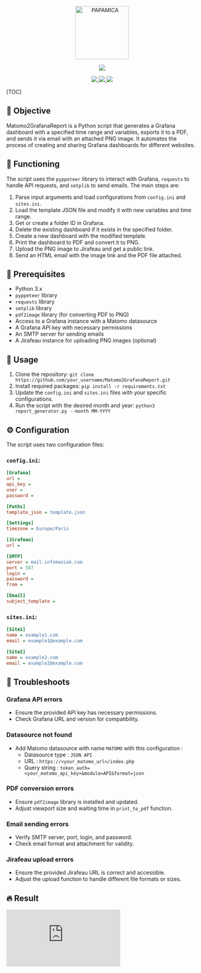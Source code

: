 <p align="center">
  <a href="https://mickaelasseline.com">
    <img src="https://zupimages.net/up/20/04/7vtd.png" width="140px" alt="PAPAMICA" />
  </a>
</p>

<p align="center">
  <a href="#"><img src="https://readme-typing-svg.herokuapp.com?center=true&vCenter=true&lines=Matomo+2+Grafana+Report;"></a>
</p>

<p align="center">
    <a href="https://matomo.org/"><img src="https://img.shields.io/badge/matomo-%233152A0.svg?style=for-the-badge&logo=matomo&logoColor=white"> </a>
    <a href="https://grafana.com/"><img src="https://img.shields.io/badge/grafana-%23F46800.svg?style=for-the-badge&logo=grafana&logoColor=white"> </a>
    <a href="https://www.python.org"><img src="https://img.shields.io/badge/python-%233776AB.svg?style=for-the-badge&logo=python&logoColor=white"> </a>
    <br />
</p>

[TOC]

## 🎯 Objective

Matomo2GrafanaReport is a Python script that generates a Grafana dashboard with a specified time range and variables, exports it to a PDF, and sends it via email with an attached PNG image. It automates the process of creating and sharing Grafana dashboards for different websites.

## 🚀 Functioning

The script uses the `pyppeteer` library to interact with Grafana, `requests` to handle API requests, and `smtplib` to send emails. The main steps are:

1. Parse input arguments and load configurations from `config.ini` and `sites.ini`.
2. Load the template JSON file and modify it with new variables and time range.
3. Get or create a folder ID in Grafana.
4. Delete the existing dashboard if it exists in the specified folder.
5. Create a new dashboard with the modified template.
6. Print the dashboard to PDF and convert it to PNG.
7. Upload the PNG image to Jirafeau and get a public link.
8. Send an HTML email with the image link and the PDF file attached.

## 🚀 Prerequisites

- Python 3.x
- `pyppeteer` library
- `requests` library
- `smtplib` library
- `pdf2image` library (for converting PDF to PNG)
- Access to a Grafana instance with a Matomo datasource
- A Grafana API key with necessary permissions
- An SMTP server for sending emails
- A Jirafeau instance for uploading PNG images (optional)

## 🦾 Usage

1. Clone the repository: `git clone https://github.com/your_username/Matomo2GrafanaReport.git`
2. Install required packages: `pip install -r requirements.txt`
3. Update the `config.ini` and `sites.ini` files with your specific configurations.
4. Run the script with the desired month and year: `python3 report_generator.py --month MM-YYYY`

## ⚙️ Configuration

The script uses two configuration files:

### `config.ini`:
```ini
[Grafana]
url = 
api_key = 
user = 
password = 

[Paths]
template_json = template.json

[Settings]
timezone = Europe/Paris

[Jirafeau]
url = 

[SMTP]
server = mail.infomaniak.com
port = 587
login = 
password = 
from = 

[Email]
subject_template = 
```

### `sites.ini`:

```ini
[Site1]
name = example1.com
email = example1@example.com

[Site2]
name = example2.com
email = example2@example.com
```

## 🚧 Troubleshoots

### Grafana API errors

- Ensure the provided API key has necessary permissions.
- Check Grafana URL and version for compatibility.

### Datasource not found

- Add Matomo datasource with name `MATOMO` with this configuration :
    - Datasource type : `JSON API`
    - URL : `https://<your_matomo_url>/index.php`
    - Query string : `token_auth=<your_matomo_api_key>&module=API&format=json`

### PDF conversion errors

- Ensure `pdf2image` library is installed and updated.
- Adjust viewport size and waiting time in `print_to_pdf` function.

### Email sending errors

- Verify SMTP server, port, login, and password.
- Check email format and attachment for validity.

### Jirafeau upload errors

- Ensure the provided Jirafeau URL is correct and accessible.
- Adjust the upload function to handle different file formats or sizes.

## 🔥 Result
![Report](https://send.genevois-informatique.com/f.php?h=39HRhMNq&p=1)